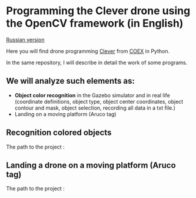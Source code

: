 # Programming the Clever drone using the OpenCV framework (in English)

[Russian version](https://github.com/SdvSeven/OpenCv-Drone/blob/main/README_RU.md)

Here you will find drone programming [Clever](https://clover.coex.tech/ru/?ysclid=m7b2sc8duv122090430](https://clover.coex.tech/ru/)) from [COEX](https://ru.coex.tech) in Python. 

In the same repository, I will describe in detail the work of some programs.

## We will analyze such elements as: 
- **Object color recognition** in the Gazebo simulator and in real life (coordinate definitions, object type, object center coordinates, object contour and mask, object selection, recording all data in a txt file.)
- Landing on a moving platform (Aruco tag)

## Recognition colored objects 

The path to the project : 

## Landing a drone on a moving platform (Aruco tag)

The path to the project :

